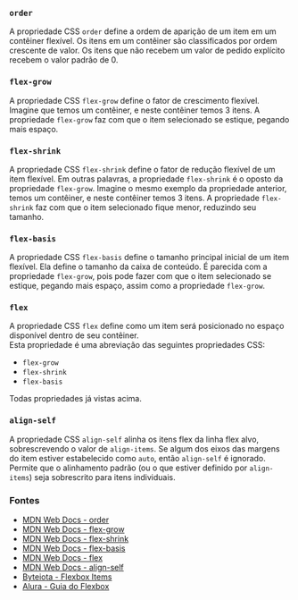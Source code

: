 ### `order`
A propriedade CSS `order` define a ordem de aparição de um item em um contêiner flexível. Os itens em um contêiner são classificados por ordem crescente de valor. Os itens que não recebem um valor de pedido explícito recebem o valor padrão de 0.

### `flex-grow`
A propriedade CSS `flex-grow` define o fator de crescimento flexível. Imagine que temos um contêiner, e neste contêiner temos 3 itens. A propriedade `flex-grow` faz com que o item selecionado se estique, pegando mais espaço.

### `flex-shrink`
A propriedade CSS `flex-shrink` define o fator de redução flexível de um item flexível. Em outras palavras, a propriedade `flex-shrink` é o oposto da propriedade `flex-grow`. Imagine o mesmo exemplo da propriedade anterior, temos um contêiner, e neste contêiner temos 3 itens. A propriedade `flex-shrink` faz com que o item selecionado fique menor, reduzindo seu tamanho.

### `flex-basis`
A propriedade CSS `flex-basis` define o tamanho principal inicial de um item flexível. Ela define o tamanho da caixa de conteúdo. É parecida com a propriedade `flex-grow`, pois pode fazer com que o item selecionado se estique, pegando mais espaço, assim como a propriedade `flex-grow`.

### `flex`
A propriedade CSS `flex` define como um item será posicionado no espaço disponível dentro de seu contêiner.  
Esta propriedade é uma abreviação das seguintes propriedades CSS:
- `flex-grow`
- `flex-shrink`
- `flex-basis`

Todas propriedades já vistas acima.

### `align-self`
A propriedade CSS `align-self` alinha os itens flex da linha flex alvo, sobrescrevendo o valor de `align-items`. Se algum dos eixos das margens do item estiver estabelecido como `auto`, então `align-self` é ignorado.  
Permite que o alinhamento padrão (ou o que estiver definido por `align-items`) seja sobrescrito para itens individuais.

### Fontes
- [MDN Web Docs - order](https://developer.mozilla.org/en-US/docs/Web/CSS/order)
- [MDN Web Docs - flex-grow](https://developer.mozilla.org/en-US/docs/Web/CSS/flex-grow)
- [MDN Web Docs - flex-shrink](https://developer.mozilla.org/en-US/docs/Web/CSS/flex-shrink)
- [MDN Web Docs - flex-basis](https://developer.mozilla.org/en-US/docs/Web/CSS/flex-basis)
- [MDN Web Docs - flex](https://developer.mozilla.org/pt-BR/docs/Web/CSS/flex)
- [MDN Web Docs - align-self](https://developer.mozilla.org/pt-BR/docs/Web/CSS/align-self)
- [Byteiota - Flexbox Items](https://byteiota.com/flexbox-items/)
- [Alura - Guia do Flexbox](https://www.alura.com.br/artigos/css-guia-do-flexbox)
